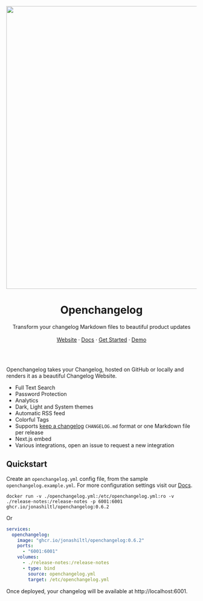 <p align="center">
  <a href="https://demo.openchangelog.com" target="_blank">
    <img width="750" src="https://github.com/user-attachments/assets/153e3efe-a951-4a29-a065-09a6c7dd7e21"/>
  </a>
  <h1 align="center"><b>Openchangelog</b></h1>
</p>
<p align="center">
  Transform your changelog Markdown files to beautiful product updates
  <br />
  <br />
  <a href="https://openchangelog.com">Website</a>
  ·
  <a href="https://openchangelog.com/docs/">Docs</a>
  ·
  <a href="https://cloud.openchangelog.com">Get Started</a>
  ·
  <a href="https://demo.openchangelog.com">Demo</a>
</p>
<br />
<br />
</p>

Openchangelog takes your Changelog, hosted on GitHub or locally and renders it as a beautiful Changelog Website.
- Full Text Search
- Password Protection
- Analytics
- Dark, Light and System themes
- Automatic RSS feed
- Colorful Tags
- Supports [keep a changelog](https://keepachangelog.com/en/1.1.0/) `CHANGELOG.md` format or one Markdown file per release
- Next.js embed
- Various integrations, open an issue to request a new integration

## Quickstart
Create an `openchangelog.yml` config file, from the sample `openchangelog.example.yml`. For more configuration settings visit our [Docs](https://openchangelog.com/docs/getting-started/self-hosting/#configuration).
```
docker run -v ./openchangelog.yml:/etc/openchangelog.yml:ro -v ./release-notes:/release-notes -p 6001:6001 ghcr.io/jonashiltl/openchangelog:0.6.2
```
Or
```yaml
services:
  openchangelog:
    image: "ghcr.io/jonashiltl/openchangelog:0.6.2"
    ports:
      - "6001:6001"
    volumes:
      - ./release-notes:/release-notes
      - type: bind
        source: openchangelog.yml
        target: /etc/openchangelog.yml
```
Once deployed, your changelog will be available at http://localhost:6001.

